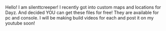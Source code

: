 Hello! I am silenttcreeper! I recently got into custom maps and locations for Dayz. And decided YOU can get these files for free! They are available for pc and console. I will be making build videos for each and post it on my youtube soon!

